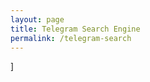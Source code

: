 ```yaml
---
layout: page
title: Telegram Search Engine
permalink: /telegram-search
---
```


]
<script async src="https://cse.google.com/cse.js?cx=006249643689853114236:meozern20ky"></script>
<div class="gcse-search"></div>